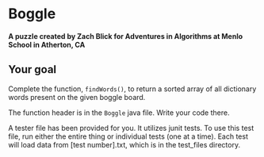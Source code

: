 # Boggle
#### A puzzle created by Zach Blick for Adventures in Algorithms at Menlo School in Atherton, CA

## Your goal
Complete the function, `findWords()`, to return a sorted array of all dictionary words present on the given boggle board.

The function header is in the `Boggle` java file. Write your code there.

A tester file has been provided for you. It utilizes junit tests.
To use this test file, run either the entire thing or individual tests (one at a time).
Each test will load data from [test number].txt, which is in the
test_files directory.